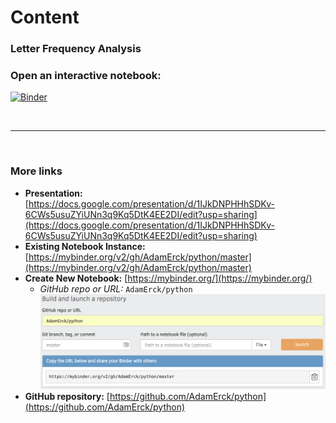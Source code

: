 # Content

### Letter Frequency Analysis   
### Open an interactive notebook:   
[![Binder](https://mybinder.org/badge.svg)](https://mybinder.org/v2/gh/AdamErck/python/master)

<br>
<hr>
<br>

### More links
* **Presentation:** [https://docs.google.com/presentation/d/1IJkDNPHHhSDKv-6CWs5usuZYiUNn3q9Kq5DtK4EE2DI/edit?usp=sharing](https://docs.google.com/presentation/d/1IJkDNPHHhSDKv-6CWs5usuZYiUNn3q9Kq5DtK4EE2DI/edit?usp=sharing)
* **Existing Notebook Instance:** [https://mybinder.org/v2/gh/AdamErck/python/master](https://mybinder.org/v2/gh/AdamErck/python/master)
* **Create New Notebook:** [https://mybinder.org/](https://mybinder.org/)
    * _GitHub repo or URL:_ `AdamErck/python`  
    ![MyBinder.org](mybinder.png)
* **GitHub repository:** [https://github.com/AdamErck/python](https://github.com/AdamErck/python)
